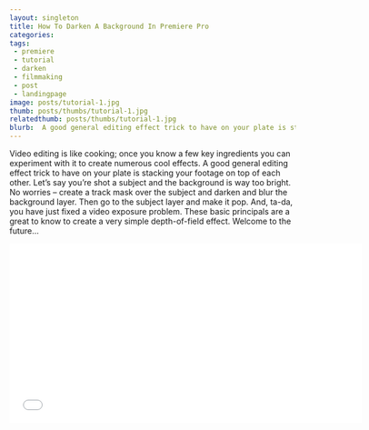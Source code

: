 ```yaml
---
layout: singleton
title: How To Darken A Background In Premiere Pro
categories:
tags:
 - premiere
 - tutorial
 - darken
 - filmmaking
 - post
 - landingpage
image: posts/tutorial-1.jpg
thumb: posts/thumbs/tutorial-1.jpg
relatedthumb: posts/thumbs/tutorial-1.jpg
blurb:  A good general editing effect trick to have on your plate is stacking your footage on top of each other...
---
```


Video editing is like cooking; once you know a few key ingredients you can experiment with it to create numerous cool effects. A good general editing effect trick to have on your plate is stacking your footage on top of each other. Let’s say you’re shot a subject and the background is way too bright. No worries – create a track mask over the subject and darken and blur the background layer. Then go to the subject layer and make it pop. And, ta-da, you have just fixed a video exposure problem. These basic principals are a great to know to create a very simple depth-of-field effect. Welcome to the future…

<iframe class="youtube" width="620" height="315" src="//www.youtube.com/embed/H4_pPhEWAmw" frameborder="0" allowfullscreen></iframe>